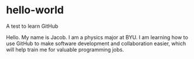 # hello-world
A test to learn GitHub

Hello. My name is Jacob. I am a physics major at BYU. I am learning how to use GitHub to make software development and collaboration easier, which will help train me for valuable programming jobs.

